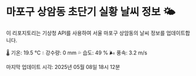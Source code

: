 
# 마포구 상암동 초단기 실황 날씨 정보 🌤️

이 리포지토리는 기상청 API를 사용하여 서울 마포구 상암동의 날씨 정보를 업데이트합니다. 

🌡️ 기온: 19.5 ℃
💧 강수량: 0 mm
💦 습도: 49 %
🌬️ 풍속: 3.2 m/s

마지막 업데이트 시각: 2025년 05월 08일 18시 12분    
